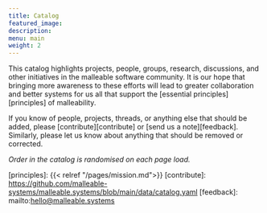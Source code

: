 ```yaml
---
title: Catalog
featured_image:
description:
menu: main
weight: 2
---
```


This catalog highlights projects, people, groups, research, discussions, and
other initiatives in the malleable software community. It is our hope that
bringing more awareness to these efforts will lead to greater collaboration and
better systems for us all that support the [essential principles][principles] of
malleability.

If you know of people, projects, threads, or anything else that should be added,
please [contribute][contribute] or [send us a note][feedback]. Similarly, please
let us know about anything that should be removed or corrected.

_Order in the catalog is randomised on each page load._

[principles]: {{< relref "/pages/mission.md">}}
[contribute]: https://github.com/malleable-systems/malleable.systems/blob/main/data/catalog.yaml
[feedback]: mailto:hello@malleable.systems

